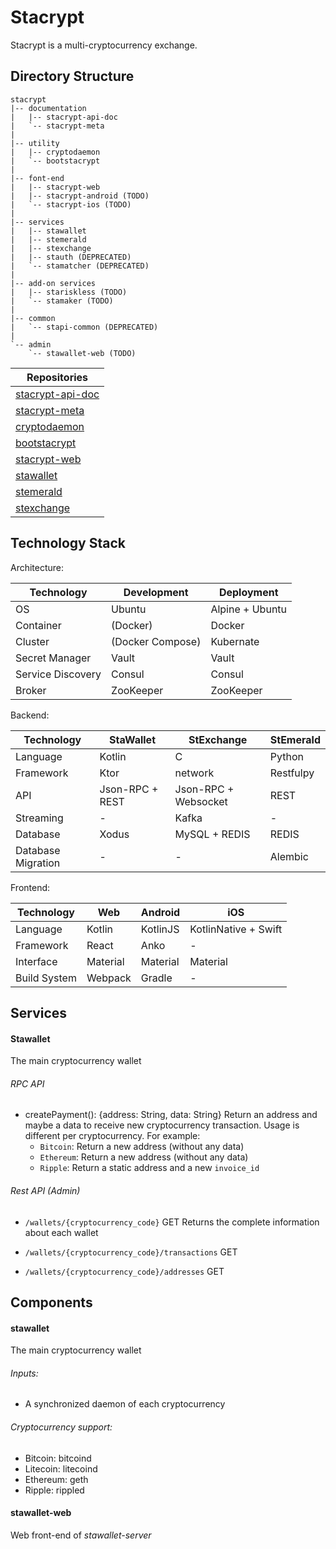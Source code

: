 # Stacrypt

Stacrypt is a multi-cryptocurrency exchange.

## Directory Structure

```
stacrypt
|-- documentation
|   |-- stacrypt-api-doc
|   `-- stacrypt-meta
|
|-- utility
|   |-- cryptodaemon
|   `-- bootstacrypt
|
|-- font-end
|   |-- stacrypt-web
|   |-- stacrypt-android (TODO)
|   `-- stacrypt-ios (TODO)
|
|-- services
|   |-- stawallet
|   |-- stemerald
|   |-- stexchange
|   |-- stauth (DEPRECATED)
|   `-- stamatcher (DEPRECATED)
|
|-- add-on services
|   |-- stariskless (TODO)
|   `-- stamaker (TODO)
|
|-- common
|   `-- stapi-common (DEPRECATED)
|
`-- admin
    `-- stawallet-web (TODO)

```

| Repositories |
|---|
| [stacrypt-api-doc](https://github.com/mahdi13/stacrypt-api-doc) |
| [stacrypt-meta](https://github.com/mahdi13/stacrypt-meta) |
| [cryptodaemon](https://github.com/mahdi13/cryptodaemon) |
| [bootstacrypt](https://github.com/mahdi13/bootstacrypt) |
| [stacrypt-web](https://github.com/mahdi13/stacrypt-web) |
| [stawallet](https://github.com/mahdi13/stawallet) |
| [stemerald](https://github.com/mahdi13/stemerald) |
| [stexchange](https://github.com/mahdi13/stexchange) |


## Technology Stack

Architecture:

| Technology | Development | Deployment |
|---|---|---|
| OS | Ubuntu | Alpine + Ubuntu |
| Container | (Docker) | Docker |
| Cluster | (Docker Compose) | Kubernate |
| Secret Manager | Vault | Vault |
| Service Discovery | Consul | Consul |
| Broker | ZooKeeper | ZooKeeper |


Backend:

| Technology | StaWallet | StExchange | StEmerald |
|---|---|---|---|
| Language | Kotlin | C | Python |
| Framework | Ktor | network | Restfulpy |
| API | Json-RPC + REST | Json-RPC + Websocket | REST |
| Streaming | - | Kafka | - |
| Database | Xodus | MySQL + REDIS | REDIS |
| Database Migration | - | - | Alembic |


Frontend:

| Technology | Web | Android | iOS |
|---|---|---|---|
| Language | Kotlin | KotlinJS | KotlinNative + Swift |
| Framework | React | Anko | - |
| Interface | Material | Material | Material |
| Build System | Webpack | Gradle | - |


## Services
#### Stawallet
The main cryptocurrency wallet

###### RPC API
* createPayment(): {address: String, data: String}
Return an address and maybe a data to receive new cryptocurrency transaction.
Usage is different per cryptocurrency. For example:
    * `Bitcoin`: Return a new address (without any data)
    * `Ethereum`: Return a new address (without any data)
    * `Ripple`: Return a static address and a new `invoice_id`

###### Rest API (Admin)
* `/wallets/{cryptocurrency_code}` GET
Returns the complete information about each wallet

* `/wallets/{cryptocurrency_code}/transactions` GET
* `/wallets/{cryptocurrency_code}/addresses` GET



## Components
#### stawallet
The main cryptocurrency wallet

###### Inputs:
* A synchronized daemon of each cryptocurrency

###### Cryptocurrency support:
* Bitcoin: bitcoind
* Litecoin: litecoind
* Ethereum: geth
* Ripple: rippled

#### stawallet-web
Web front-end of *stawallet-server*
